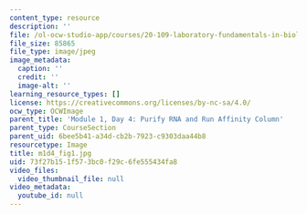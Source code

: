 ```yaml
---
content_type: resource
description: ''
file: /ol-ocw-studio-app/courses/20-109-laboratory-fundamentals-in-biological-engineering-spring-2010/73f27b151f573bc0f29c6fe555434fa8_m1d4_fig1.jpg
file_size: 85865
file_type: image/jpeg
image_metadata:
  caption: ''
  credit: ''
  image-alt: ''
learning_resource_types: []
license: https://creativecommons.org/licenses/by-nc-sa/4.0/
ocw_type: OCWImage
parent_title: 'Module 1, Day 4: Purify RNA and Run Affinity Column'
parent_type: CourseSection
parent_uid: 6bee5b41-a34d-cb2b-7923-c9303daa44b8
resourcetype: Image
title: m1d4_fig1.jpg
uid: 73f27b15-1f57-3bc0-f29c-6fe555434fa8
video_files:
  video_thumbnail_file: null
video_metadata:
  youtube_id: null
---
```

